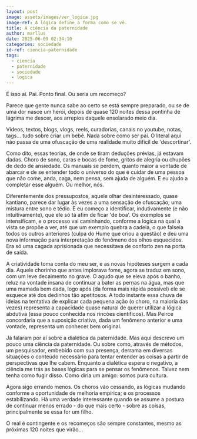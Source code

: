 ```yaml
---
layout: post
image: assets/images/ver_logica.jpg
image-ref: A lógica define a forma como se vê.
title: A ciência da paternidade
author: marllus
date: 2025-06-09 02:34:10
categories: sociedade
id-ref: ciencia-paternidade
tags:
  - ciencia
  - paternidade
  - sociedade
  - logica
---
```

É isso aí. Pai. Ponto final. Ou seria um recomeço?

Parece que gente nunca sabe ao certo se está sempre preparado, ou se de uma dor nasce um herói, depois de quase 120 noites dessa pontinha de lágrima me descer, aos arrepios daquele ensolarado meio dia.

Vídeos, textos, blogs, vlogs, reels, curadorias, canais no youtube, notas, tags... tudo sobre criar um bebê. Nada sobre como ser pai. O literal aqui não passa de uma ofuscação de uma realidade muito difícil de 'descortinar'.

Como dito, essas teorias, de onde se tiram deduções prévias, já estavam dadas. Choro de sono, caras e bocas de fome, gritos de alegria ou chupões de dedo de ansiedade. Os manuais se perdem, quanto maior a vontade de abarcar e de se entender todo o universo do que é cuidar de uma pessoa que não come, anda, caga, nem pensa, sem ajuda de alguém. E eu ajudo a completar esse alguém. Ou melhor, nós.

Diferentemente dos pressupostos, aquele olhar desinteressado, quase kantiano, parece dar lugar às vezes a uma sensação de ofuscação; uma mistura entre sono e tédio. E eu começo a identificar, indutivamente (e não intuitivamente), que ele só tá afim de ficar 'de boa'. Os exemplos se intensificam, e o processo vai caminhando, conforme a lógica na qual a vista se propõe a ver, até que um exemplo quebra a cadeia, o que falseia todos os outros anteriores (culpa do Hume que criou a questão) e deu uma nova informação para interpretação do fenômeno dos olhos esquecidos. Era só uma cagada aprisionada que necessitava de conforto zen na porta de saída.

A criatividade toma conta do meu ser, e as novas hipóteses surgem a cada dia. Aquele chorinho que antes implorava fome, agora se traduz em sono, com um leve decaimento no grave. O agudo que se eleva após o banho, reluz na vontade insana de continuar a bater as pernas na água, mas que uma mamada bem dada, logo após (da forma mais rápida possível) ele se esquece até dos dedinhos tão apetitosos. A todo instante essa chuva de ideias na tentativa de explicar cada pequena ação (o choro, na maioria das vezes) representa a capacidade quase natural de querer utilizar a lógica abdutiva (essa pouco conhecida nos rincões científicos). Mas Peirce concordaria que a suposição criativa, dada um fenômeno anterior e uma vontade, representa um conhecer bem original.

Já falaram por aí sobre a dialética da paternidade. Mas aqui descrevo um pouco uma ciência da paternidade. Ou sobre como, através de métodos, um pesquisador, embebido com sua presença, derrama em diversas situações o conteúdo necessário para tentar entender as coisas a partir de perspectivas que lhe cabem.
Enquanto a dialética espera o negativo, a ciência me trás as bases lógicas para se pensar os fenômenos. Talvez nem tenha como fugir disso. Como diria um amigo: somos pura cultura. 

Agora sigo errando menos. Os choros vão cessando, as lógicas mudando conforme a oportunidade de melhoria empírica; e os processos estabilizando.
Há uma verdade interessante quando se assume a postura de continuar menos errado - do que mais certo - sobre as coisas, principalmente se essa for um filho.  

O real é contingente e os recomeços são sempre constantes, mesmo as próximas 120 noites que virão...